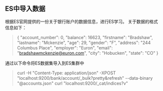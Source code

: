## ES中导入数据
根据ES官网提供的一份关于银行账户的数据信息，进行ES学习。
关于数据的格式信息如下：
> {
    "account_number": 0,
    "balance": 16623,
    "firstname": "Bradshaw",
    "lastname": "Mckenzie",
    "age": 29,
    "gender": "F",
    "address": "244 Columbus Place",
    "employer": "Euron",
    "email": "bradshawmckenzie@euron.com",
    "city": "Hobucken",
    "state": "CO"
}

通过以下命令将ES数据集导入到ES集群中
 > curl -H "Content-Type: application/json" -XPOST "localhost:9200/bank/account/_bulk?pretty&refresh" --data-binary "@accounts.json"
 > curl "localhost:9200/_cat/indices?v"
